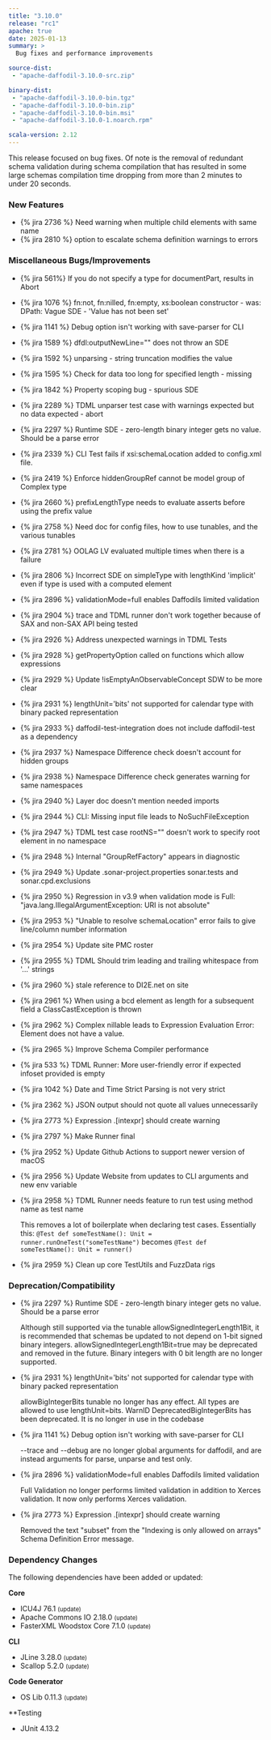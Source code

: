 ```yaml
---
title: "3.10.0"
release: "rc1"
apache: true
date: 2025-01-13
summary: >
  Bug fixes and performance improvements

source-dist:
 - "apache-daffodil-3.10.0-src.zip"

binary-dist:
 - "apache-daffodil-3.10.0-bin.tgz"
 - "apache-daffodil-3.10.0-bin.zip"
 - "apache-daffodil-3.10.0-bin.msi"
 - "apache-daffodil-3.10.0-1.noarch.rpm"

scala-version: 2.12
---
```


This release focused on bug fixes. Of note is the removal of redundant schema
validation during schema compilation that has resulted in some large schemas
compilation time dropping from more than 2 minutes to under 20 seconds.


### New Features

* {% jira 2736 %} Need warning when multiple child elements with same name
* {% jira 2810 %} option to escalate schema definition warnings to errors

### Miscellaneous Bugs/Improvements

* {% jira 561%} If you do not specify a type for documentPart, results in Abort
* {% jira 1076 %} fn:not, fn:nilled, fn:empty, xs:boolean constructor - was: DPath: Vague SDE - 'Value has not been set'
* {% jira 1141 %} Debug option isn't working with save-parser for CLI
* {% jira 1589 %} dfdl:outputNewLine="" does not throw an SDE
* {% jira 1592 %} unparsing - string truncation modifies the value
* {% jira 1595 %} Check for data too long for specified length - missing
* {% jira 1842 %} Property scoping bug -  spurious SDE
* {% jira 2289 %} TDML unparser test case with warnings expected but no data expected - abort
* {% jira 2297 %} Runtime SDE - zero-length binary integer gets no value.  Should be a parse error
* {% jira 2339 %} CLI Test fails if xsi:schemaLocation added to config.xml file.
* {% jira 2419 %} Enforce hiddenGroupRef cannot be model group of Complex type
* {% jira 2660 %} prefixLengthType needs to evaluate asserts before using the prefix value
* {% jira 2758 %} Need doc for config files, how to use tunables, and the various tunables
* {% jira 2781 %} OOLAG LV evaluated multiple times when there is a failure
* {% jira 2806 %} Incorrect SDE on simpleType with lengthKind 'implicit' even if type is used with a computed element
* {% jira 2896 %} validationMode=full enables Daffodils limited validation
* {% jira 2904 %} trace and TDML runner don't work together because of SAX and non-SAX API being tested
* {% jira 2926 %} Address unexpected warnings in TDML Tests
* {% jira 2928 %} getPropertyOption called on functions which allow expressions
* {% jira 2929 %} Update !isEmptyAnObservableConcept SDW to be more clear
* {% jira 2931 %} lengthUnit='bits' not supported for calendar type with binary packed representation
* {% jira 2933 %} daffodil-test-integration does not include daffodil-test as a dependency
* {% jira 2937 %} Namespace Difference check doesn't account for hidden groups
* {% jira 2938 %} Namespace Difference check generates warning for same namespaces
* {% jira 2940 %} Layer doc doesn't mention needed imports
* {% jira 2944 %} CLI: Missing input file leads to NoSuchFileException
* {% jira 2947 %} TDML test case rootNS="" doesn't work to specify root element in no namespace
* {% jira 2948 %} Internal "GroupRefFactory" appears in diagnostic
* {% jira 2949 %} Update .sonar-project.properties sonar.tests and sonar.cpd.exclusions
* {% jira 2950 %} Regression in v3.9 when validation mode is Full: "java.lang.IllegalArgumentException: URI is not absolute"
* {% jira 2953 %} "Unable to resolve schemaLocation" error fails to give line/column number information
* {% jira 2954 %} Update site PMC roster
* {% jira 2955 %} TDML Should trim leading and trailing whitespace from '<error>...</error>' strings
* {% jira 2960 %} stale reference to DI2E.net on site
* {% jira 2961 %} When using a bcd element as length for a subsequent field a ClassCastException is thrown
* {% jira 2962 %} Complex nillable leads to Expression Evaluation Error: Element does not have a value.
* {% jira 2965 %} Improve Schema Compiler performance
* {% jira 533 %} TDML Runner: More user-friendly error if expected infoset provided is empty
* {% jira 1042 %} Date and Time Strict Parsing is not very strict
* {% jira 2362 %} JSON output should not quote all values unnecessarily
* {% jira 2773 %} Expression .[intexpr] should create warning
* {% jira 2797 %} Make Runner final
* {% jira 2952 %} Update Github Actions to support newer version of macOS
* {% jira 2956 %} Update Website from updates to CLI arguments and new env variable
* {% jira 2958 %} TDML Runner needs feature to run test using method name as test name

  This removes a lot of boilerplate when declaring test cases. Essentially this:
  `@Test def someTestName(): Unit = runner.runOneTest("someTestName")`
  becomes
  `@Test def someTestName(): Unit = runner()`

* {% jira 2959 %} Clean up core TestUtils and FuzzData rigs

### Deprecation/Compatibility

* {% jira 2297 %} Runtime SDE - zero-length binary integer gets no value.  Should be a parse error

  Although still supported via the tunable allowSignedIntegerLength1Bit, it is recommended that
  schemas be updated to not depend on 1-bit signed binary integers. allowSignedIntegerLength1Bit=true
  may be deprecated and removed in the future. Binary integers with 0 bit length are no longer
  supported.

* {% jira 2931 %} lengthUnit='bits' not supported for calendar type with binary packed representation

  allowBigIntegerBits tunable no longer has any effect. All types are allowed to use lengthUnit=bits.
  WarnID DeprecatedBigIntegerBits has been deprecated. It is no longer in use in the codebase

* {% jira 1141 %} Debug option isn't working with save-parser for CLI

  --trace and --debug are no longer global arguments for daffodil, and are instead arguments for parse, unparse and test only.

* {% jira 2896 %} validationMode=full enables Daffodils limited validation

  Full Validation no longer performs limited validation in addition to Xerces validation. It now only performs Xerces validation.

* {% jira 2773 %} Expression .[intexpr] should create warning

  Removed the text "subset" from the "Indexing is only allowed on arrays" Schema Definition Error message.

### Dependency Changes

The following dependencies have been added or updated:

**Core**

* ICU4J 76.1 <small>(update)</small>
* Apache Commons IO 2.18.0 <small>(update)</small>
* FasterXML Woodstox Core 7.1.0 <small>(update)</small>

**CLI**

* JLine 3.28.0 <small>(update)</small>
* Scallop 5.2.0 <small>(update)</small>

**Code Generator**

* OS Lib 0.11.3 <small>(update)</small>

**Testing

* JUnit 4.13.2
